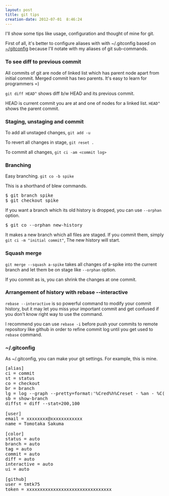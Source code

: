 ```yaml
---
layout: post
title: git tips
creation-date: 2012-07-01  8:46:24
---
```

I'll show some tips like usage, configuration and thought of mine for git.

First of all, it's better to configure aliases with with ~/.gitconfig based on [~/gitconfig](#gitconfig)
because I'll notate with my aliases of git sub-commands.


### To see diff to previous commit
All commits of git are node of linked list which has parent node apart from initial commit.
Merged commit has two parents. It's easy to learn for programmers =)

`git diff HEAD^` shows diff b/w HEAD and its previous commit.

HEAD is current commit you are at and one of nodes for a linked list.
`HEAD^` shows the parent commit.


### Staging, unstaging and commit
To add all unstaged changes, `git add -u`

To revert all changes in stage, `git reset .`

To commit all changes, `git ci -am <commit log>`


### Branching
Easy branching. `git co -b spike`

This is a shorthand of blew commands.

<pre class="terminal">
$ git branch spike
$ git checkout spike
</pre>

If you want a branch which its old history is dropped, you can use `--orphan` option.

<pre class="terminal">
$ git co --orphan new-history
</pre>

It makes a new branch which all files are staged.
If you commit them, simply `git ci -m "initial commit"`, The new history will start.


### Squash merge
`git merge --squash a-spike` takes all changes of a-spike into the current branch and let them be on stage like `--orphan` option.

If you commit as is, you can shrink the changes at one commit.


### Arrangement of history with rebase --interactive
`rebase --interactive` is so powerful command to modify your commit history,
but it may let you miss your important commit and get confused
if you don't know right way to use the command.

I recommend you can use `rebase -i` before push your commits to remote repository like github
in order to refine commit log until you get used to `rebase` command.


### ~/.gitconfig
As ~/.gitconfig, you can make your git settings. For example, this is mine.

<pre class="brush:js">
[alias]
ci = commit
st = status
co = checkout
br = branch
lg = log --graph --pretty=format:'%Cred%h%Creset - %an - %C(yellow)%d%Creset %s %Cgreen(%cr)%Creset' --abbrev-commit --date=relative
sb = show-branch
diffst = diff --stat=200,100

[user]
email = xxxxxxxx@xxxxxxxxxxxx
name = Tomotaka Sakuma

[color]
status = auto
branch = auto
tag = auto
commit = auto
diff = auto
interactive = auto
ui = auto

[github]
user = tmtk75
token = xxxxxxxxxxxxxxxxxxxxxxxxxxxxxxxx
</pre>
